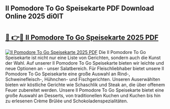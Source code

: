 ## Il Pomodore To Go Speisekarte PDF Download Online 2025 di0lT

# <h2><a href="http://gc6s9eo.nevu.top/?p=Il+Pomodore+To+Go+Speisekarte">🔗 👉🔴 Il Pomodore To Go Speisekarte 2025 PDF</a></h2>

[![Il Pomodore To Go Speisekarte 2025 PDF](https://i.imgur.com/dBaPXMq.png)](http://gc6s9eo.nevu.top/?p=Il+Pomodore+To+Go+Speisekarte)
Die Il Pomodore To Go Speisekarte ist nicht nur eine Liste von Gerichten, sondern auch die Kunst der Wahl. Auf unserer Il Pomodore To Go Speisekarte bieten wir leichte und neue Optionen an - unser Salatbereich. Für Fleischliebhaber bietet unsere Il Pomodore To Go Speisekarte eine große Auswahl an Rind-, Schweinefleisch-, Hühnchen- und Fischgerichten. Unseren Auserwählten bieten wir köstliche Gerichte wie Schaschlik und Steak an, die über offenem Feuer zubereitet werden. Unsere Il Pomodore To Go Speisekarte bietet eine große Auswahl an Desserts, von traditionellen Kuchen und Kuchen bis hin zu erlesenen Crème Brûlée und Schokoladenspezialitäten.
